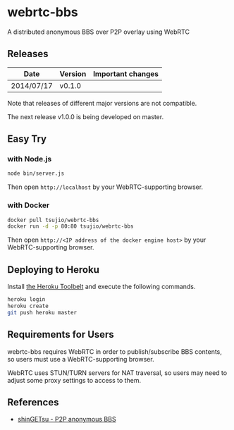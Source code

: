 webrtc-bbs
============

A distributed anonymous BBS over P2P overlay using WebRTC

## Releases
Date       | Version | Important changes |
---------- | ------- | ----------------- |
2014/07/17 | v0.1.0  |                   |

Note that releases of different major versions are not compatible.

The next release v1.0.0 is being developed on master.

## Easy Try
### with Node.js
```sh
node bin/server.js
```
Then open `http://localhost` by your WebRTC-supporting browser.

### with Docker
```sh
docker pull tsujio/webrtc-bbs
docker run -d -p 80:80 tsujio/webrtc-bbs
```

Then open `http://<IP address of the docker engine host>` by your WebRTC-supporting browser.

## Deploying to Heroku
Install [the Heroku Toolbelt][toolbelt] and execute the following commands.
```sh
heroku login
heroku create
git push heroku master
```

## Requirements for Users
webrtc-bbs requires WebRTC in order to publish/subscribe BBS contents, 
so users must use a WebRTC-supporting browser.

WebRTC uses STUN/TURN servers for NAT traversal, so users may need
to adjust some proxy settings to access to them.

## References
* [shinGETsu - P2P anonymous BBS](http://shingetsu.info/index.en)

[toolbelt]:https://toolbelt.heroku.com
